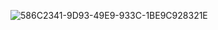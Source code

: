 ![586C2341-9D93-49E9-933C-1BE9C928321E](https://user-images.githubusercontent.com/104310305/200050539-4e2fd48a-ea5a-48cf-80c9-df96309206cf.jpg)

